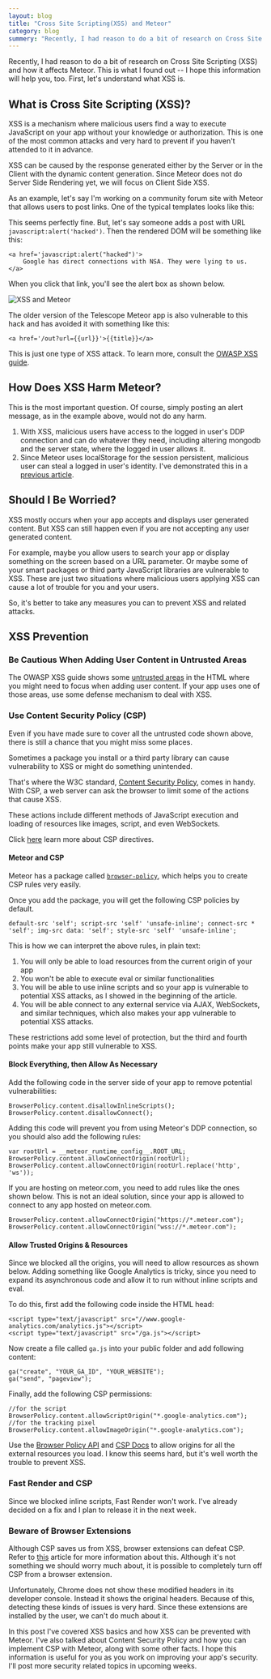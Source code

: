 ```yaml
---
layout: blog
title: "Cross Site Scripting(XSS) and Meteor"
category: blog
summery: "Recently, I had reason to do a bit of research on Cross Site Scripting (XSS) and how it affects Meteor. This is what I found out -- I hope this information will help you, too."
---
```


Recently, I had reason to do a bit of research on Cross Site Scripting (XSS) and how it affects Meteor. This is what I found out -- I hope this information will help you, too. First, let's understand what XSS is.

## What is Cross Site Scripting (XSS)?

XSS is a mechanism where malicious users find a way to execute JavaScript on your app without your knowledge or authorization. This is one of the most common attacks and very hard to prevent if you haven't attended to it in advance.

XSS can be caused by the response generated either by the Server or in the Client with the dynamic content generation. Since Meteor does not do Server Side Rendering yet, we will focus on Client Side XSS.

As an example, let's say I'm working on a community forum site with Meteor that allows users to post links. One of the typical templates looks like this:

<script src="https://gist.github.com/arunoda/728241f800a238d46fa0.js">
</script>

This seems perfectly fine. But, let's say someone adds a post with URL `javascript:alert('hacked')`. Then the rendered DOM will be something like this:

    <a href='javascript:alert("hacked")'>
        Google has direct connections with NSA. They were lying to us.
    </a>

When you click that link, you'll see the alert box as shown below.

![XSS and Meteor](https://i.cloudup.com/nkemRMf91z.png)

The older version of the Telescope Meteor app is also vulnerable to this hack and has avoided it with something like this:

    <a href='/out?url={{url}}'>{{title}}</a>

This is just one type of XSS attack. To learn more, consult the [OWASP XSS guide](https://www.owasp.org/index.php/Types_of_Cross-Site_Scripting). 

## How Does XSS Harm Meteor?

This is the most important question. Of course, simply posting an alert message, as in the example above, would not do any harm.

1. With XSS, malicious users have access to the logged in user's DDP connection and can do whatever they need, including altering mongodb and the server state, where the logged in user allows it. 
2. Since Meteor uses localStorage for the session persistent, malicious user can steal a logged in user's identity. I've demonstrated this in a [previous article](http://meteorhacks.com/introducing-portable-meteor-user.html).

## Should I Be Worried?

XSS mostly occurs when your app accepts and displays user generated content. But XSS can still happen even if you are not accepting any user generated content.

For example, maybe you allow users to search your app or display something on the screen based on a URL parameter. Or maybe some of your smart packages or third party JavaScript libraries are vulnerable to XSS. These are just two situations where malicious users applying XSS can cause a lot of trouble for you and your users.

So, it's better to take any measures you can to prevent XSS and related attacks.

## XSS Prevention

### Be Cautious When Adding User Content in Untrusted Areas

The OWASP XSS guide shows some [untrusted areas](http://bit.ly/R92c8z) in the HTML where you might need to focus when adding user content. If your app uses one of those areas, use some defense mechanism to deal with XSS.

### Use Content Security Policy (CSP)

Even if you have made sure to cover all the untrusted code shown above, there is still a chance that you might miss some places. 

Sometimes a package you install or a third party library can cause vulnerability to XSS or might do something unintended. 

That's where the W3C standard, [Content Security Policy](https://developer.mozilla.org/en-US/docs/Security/CSP/Introducing_Content_Security_Policy), comes in handy. With CSP, a web server can ask the browser to limit some of the actions that cause XSS. 

These actions include different methods of JavaScript execution and loading of resources like images, script, and even WebSockets. 

Click [here](https://developer.mozilla.org/en-US/docs/Security/CSP/CSP_policy_directives) learn more about CSP directives. 

#### Meteor and CSP

Meteor has a package called [`browser-policy`](http://docs.meteor.com/#browserpolicy), which helps you to create CSP rules very easily. 

Once you add the package, you will get the following CSP policies by default. 

    default-src 'self'; script-src 'self' 'unsafe-inline'; connect-src * 'self'; img-src data: 'self'; style-src 'self' 'unsafe-inline';

This is how we can interpret the above rules, in plain text:

1. You will only be able to load resources from the current origin of your app
2. You won't be able to execute eval or similar functionalities 
3. You will be able to use inline scripts and so your app is vulnerable to potential XSS attacks, as I showed in the beginning of the article. 
4. You will be able connect to any external service via AJAX, WebSockets, and similar techniques, which also makes your app vulnerable to potential XSS attacks.

These restrictions add some level of protection, but the third and fourth points make your app still vulnerable to XSS. 

#### Block Everything, then Allow As Necessary

Add the following code in the server side of your app to remove potential vulnerabilities:

    BrowserPolicy.content.disallowInlineScripts();
    BrowserPolicy.content.disallowConnect();

Adding this code will prevent you from using Meteor's DDP connection, so you should also add the following rules:

    var rootUrl = __meteor_runtime_config__.ROOT_URL;
    BrowserPolicy.content.allowConnectOrigin(rootUrl);
    BrowserPolicy.content.allowConnectOrigin(rootUrl.replace('http', 'ws'));

If you are hosting on meteor.com, you need to add rules like the ones shown below. This is not an ideal solution, since your app is allowed to connect to any app hosted on meteor.com.

    BrowserPolicy.content.allowConnectOrigin("https://*.meteor.com");
    BrowserPolicy.content.allowConnectOrigin("wss://*.meteor.com");

#### Allow Trusted Origins & Resources

Since we blocked all the origins, you will need to allow resources as shown below. Adding something like Google Analytics is tricky, since you need to expand its asynchronous code and allow it to run without inline scripts and eval. 

To do this, first add the following code inside the HTML head:

    <script type="text/javascript" src="//www.google-analytics.com/analytics.js"></script>
    <script type="text/javascript" src="/ga.js"></script>

Now create a file called `ga.js` into your public folder and add following content:

    ga("create", "YOUR_GA_ID", "YOUR_WEBSITE");
    ga("send", "pageview");

Finally, add the following CSP permissions:

    //for the script
    BrowserPolicy.content.allowScriptOrigin("*.google-analytics.com");
    //for the tracking pixel
    BrowserPolicy.content.allowImageOrigin("*.google-analytics.com");

Use the [Browser Policy API](docs.meteor.com/#browserpolicy) and [CSP Docs](https://developer.mozilla.org/en-US/docs/Security/CSP/CSP_policy_directives) to allow origins for all the external resources you load. I know this seems hard, but it's well worth the trouble to prevent XSS.

### Fast Render and CSP

Since we blocked inline scripts, Fast Render won't work. I've already decided on a fix and I plan to release it in the next week.

### Beware of Browser Extensions

Although CSP saves us from XSS, browser extensions can defeat CSP.  Refer to [this](https://www.planbox.com/blog/development/coding/bypassing-githubs-content-security-policy-chrome-extension.html) article for more information about this. Although it's not something we should worry much about, it is possible to completely turn off CSP from a browser extension. 

Unfortunately, Chrome does not show these modified headers in its developer console. Instead it shows the original headers. Because of this, detecting these kinds of issues is very hard. Since these extensions are installed by the user, we can't do much about it.

In this post I've covered XSS basics and how XSS can be prevented with Meteor. I've also talked about Content Security Policy and how you can implement CSP with Meteor, along with some other facts. I hope this information is useful for you as you work on improving your app's security. I'll post more security related topics in upcoming weeks.
